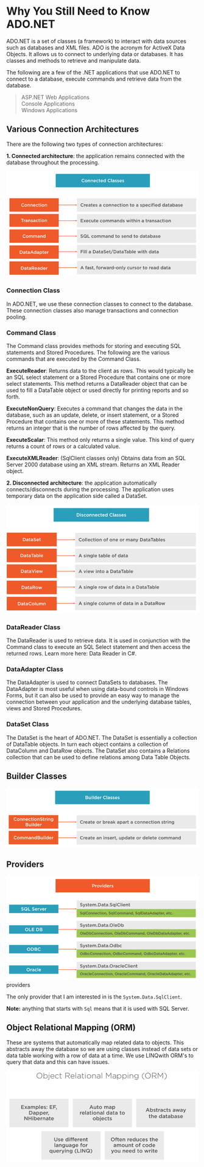 # Why You Still Need to Know ADO.NET

ADO.NET is a set of classes (a framework) to interact with data sources such as databases and XML files. ADO is the acronym for ActiveX Data Objects. It allows us to connect to underlying data or databases. It has classes and methods to retrieve and manipulate data.

The following are a few of the .NET applications that use ADO.NET to connect to a database, execute commands and retrieve data from the database.

> ASP.NET Web Applications      
> Console Applications      
> Windows Applications      

## Various Connection Architectures

There are the following two types of connection architectures:

**1. Connected architecture**: the application remains connected with the database throughout the processing.

![Connected classes](assets/images/connected-classes.jpg "Connected classes")

### Connection Class

In ADO.NET, we use these connection classes to connect to the database. These connection classes also manage transactions and connection pooling. 

### Command Class

The Command class provides methods for storing and executing SQL statements and Stored Procedures. The following are the various commands that are executed by the Command Class.

**ExecuteReader**: Returns data to the client as rows. This would typically be an SQL select statement or a Stored Procedure that contains one or more select statements. This method returns a DataReader object that can be used to fill a DataTable object or used directly for printing reports and so forth.

**ExecuteNonQuery**: Executes a command that changes the data in the database, such as an update, delete, or insert statement, or a Stored Procedure that contains one or more of these statements. This method returns an integer that is the number of rows affected by the query.

**ExecuteScalar**: This method only returns a single value. This kind of query returns a count of rows or a calculated value.

**ExecuteXMLReader**: (SqlClient classes only) Obtains data from an SQL Server 2000 database using an XML stream. Returns an XML Reader object.

**2. Disconnected architecture**: the application automatically connects/disconnects during the processing. The application uses temporary data on the application side called a DataSet.

![Disconnected classes](assets/images/disconnected-classes.jpg "Disconnected classes")

### DataReader Class

The DataReader is used to retrieve data. It is used in conjunction with the Command class to execute an SQL Select statement and then access the returned rows. Learn more here: Data Reader in C#.

### DataAdapter Class

The DataAdapter is used to connect DataSets to databases. The DataAdapter is most useful when using data-bound controls in Windows Forms, but it can also be used to provide an easy way to manage the connection between your application and the underlying database tables, views and Stored Procedures.

### DataSet Class

The DataSet is the heart of ADO.NET. The DataSet is essentially a collection of DataTable objects. In turn each object contains a collection of DataColumn and DataRow objects. The DataSet also contains a Relations collection that can be used to define relations among Data Table Objects.

## Builder Classes

![Builder classes](assets/images/builder-classes.jpg "Builder classes")

## Providers

![Providers](assets/images/providers.jpg "Providers")providers

The only provider that I am interested in is the ``System.Data.SqlClient``.

**Note:** anything that starts with ``Sql`` means that it is used with SQL Server.

## Object Relational Mapping (ORM)

These are systems that automatically map related data to objects. This abstracts away the database so we are using classes instead of data sets or data table working with a row of data at a time. We use LINQwith ORM's to query that data and this can have issues.

![Object Relational Mapping](assets/images/object-relational-mapping.jpg "Object Relational Mapping")
